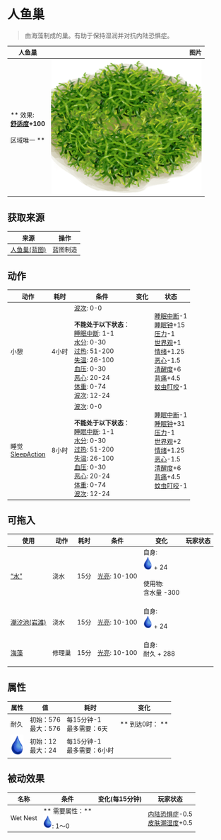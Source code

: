 # 人鱼巢  
> 由海藻制成的巢。有助于保持湿润并对抗内陆恐惧症。  
  
  人鱼巢  |   图片   
 ----  |  ----:   
 ** 效果: **<br>[舒适度](Comfort.md)+100<br><br>** 区域唯一 **  |  ![](Sprite/MermaidNest.png)   
  
## 获取来源  
来源  |  操作  
----  |  ----  
[人鱼巢(蓝图)](Bp_MermaidNest.md)  |  蓝图制造  
## 动作  
动作  |  耗时  |  条件  |  变化  |  状态  
----  |  ----  |  ----  |  ----  |  ----  
小憩<br>  |  4小时  |  [波次](WaveCounter.md): 0-0<br><br>**不能处于以下状态**：<br>[睡眠中断](SleepInterrupt.md): 1-1<br>[水分](Hydration.md): 0-30<br>[过热](Hyperthermia.md): 51-200<br>[失温](Hypothermia.md): 26-100<br>[血压](Blood.md): 0-30<br>[恶心](Nausea.md): 20-24<br>[体重](Weight.md): 0-74<br>[波次](WaveCounter.md): 12-24  |    |  [睡眠中断](SleepInterrupt.md)-1<br>[睡眠钟](SleepClock.md)+15<br>[压力](Stress.md)-1<br>[世界观](Structure.md)+1<br>[情绪](Morale.md)+1.25<br>[恶心](Nausea.md)-1.5<br>[清醒度](Wakefulness.md)+6<br>[背痛](BackPain.md)+4.5<br>[蚊虫叮咬](BugBites.md)-1  
睡觉<br>[SleepAction](SleepAction.md)  |  8小时  |  [波次](WaveCounter.md): 0-0<br><br>**不能处于以下状态**：<br>[睡眠中断](SleepInterrupt.md): 1-1<br>[水分](Hydration.md): 0-30<br>[过热](Hyperthermia.md): 51-200<br>[失温](Hypothermia.md): 26-100<br>[血压](Blood.md): 0-30<br>[恶心](Nausea.md): 20-24<br>[体重](Weight.md): 0-74<br>[波次](WaveCounter.md): 12-24  |    |  [睡眠中断](SleepInterrupt.md)-1<br>[睡眠钟](SleepClock.md)+31<br>[压力](Stress.md)-1<br>[世界观](Structure.md)+2<br>[情绪](Morale.md)+1.25<br>[恶心](Nausea.md)-1.5<br>[清醒度](Wakefulness.md)+6<br>[背痛](BackPain.md)+4.5<br>[蚊虫叮咬](BugBites.md)-1  
## 可拖入  
使用  |  动作  |  耗时  |  条件  |  变化  |  玩家状态  
----  |  ----  |  ----  |  ----  |  ----  |  ----  
[“水”](tag_WaterAny.md)  |  浇水  |  15分  |  [光亮](Light.md): 10-100  |  自身:<br><img decoding="async" src="Sprite/Thirst.png" style="width:20px;"> + 24<br><br>使用物:<br>含水量  -300<br><br>  |    
[潮汐池(岩滩)](TidePool.md)  |  浇水  |  15分  |  [光亮](Light.md): 10-100  |  自身:<br><img decoding="async" src="Sprite/Thirst.png" style="width:20px;"> + 24<br><br>  |    
[海藻](Seaweed.md)  |  修理巢  |  15分  |  [光亮](Light.md): 10-100  |  自身:<br>耐久 + 288<br><br>  |    
## 属性   
属性  |  值  |  耗时  |  变化  
----  |  ----  |  ----  |  ----  
耐久  |  初始：576<br>最大：576  |  每15分钟-1<br>最多需要：6天  |  ** 到达0时： **  
<img decoding="async" src="Sprite/Thirst.png" style="width:30px;">  |  初始：12<br>最大：24  |  每15分钟-1<br>最多需要：6小时  |    
## 被动效果  
名称  |  条件  |  变化(每15分钟)  |  玩家状态  
----  |  ----  |  ----  |  ----  
Wet Nest  |  ** 需要属性：**<br><img decoding="async" src="Sprite/Thirst.png" style="width:20px;">: 1～0  |    |  [内陆恐惧症](LandSickness.md)-0.5<br>[皮肤潮湿度](SkinHumidity.md)+0.5  
